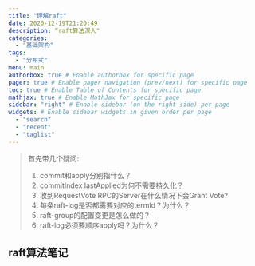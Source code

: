 ```yaml
---
title: "理解raft"
date: 2020-12-19T21:20:49
description: “raft算法深入"
categories:
  - "基础架构"
tags:
  - "分布式"
menu: main
authorbox: true # Enable authorbox for specific page
pager: true # Enable pager navigation (prev/next) for specific page
toc: true # Enable Table of Contents for specific page
mathjax: true # Enable MathJax for specific page
sidebar: "right" # Enable sidebar (on the right side) per page
widgets: # Enable sidebar widgets in given order per page
  - "search"
  - "recent"
  - "taglist"
---
```


> 首先带几个疑问:
> 1. commit和apply分别指什么？
> 1. commitIndex lastApplied为何不需要持久化？
> 1. 收到RequestVote RPC的Server在什么情况下会Grant Vote?
> 1. 每条raft-log是否都需要对应的termId？为什么？
> 1. raft-group的配置变更是怎么做的？
> 1. raft-log必须要顺序apply吗？为什么？

## raft算法笔记





